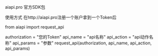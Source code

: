 aiapi.pro 官方SDK包

使用方式
在http://aiapi.pro注册一个账户拿到一个Token后

from aiapi import request_api

authorization = "您的Token"
api_name = "api名称"
api_action = "api动作名称"
api_params = "参数"
request_api(authorization, api_name, api_action, api_params)

